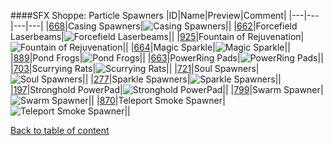 ####SFX Shoppe: Particle Spawners
|ID|Name|Preview|Comment|
|---|---|---|---|
|[668](https://github.com/alexey-lysiuk/Realm667-AAA-Cache/raw/master/data/0668.zip)|Casing Spawners|![Casing Spawners](http://www.realm667.com//images/content/repository/sfxshoppe/CasingSpawners.png)||
|[662](https://github.com/alexey-lysiuk/Realm667-AAA-Cache/raw/master/data/0662.zip)|Forcefield Laserbeams|![Forcefield Laserbeams](http://www.realm667.com//images/content/repository/sfxshoppe/Forcefield.png)||
|[925](https://github.com/alexey-lysiuk/Realm667-AAA-Cache/raw/master/data/0925.zip)|Fountain of Rejuvenation|![Fountain of Rejuvenation](http://www.realm667.com//images/content/repository/sfxshoppe/RejuvenationFountain.png)||
|[664](https://github.com/alexey-lysiuk/Realm667-AAA-Cache/raw/master/data/0664.zip)|Magic Sparkle|![Magic Sparkle](http://www.realm667.com//images/content/repository/sfxshoppe/SparkleFX.png)||
|[889](https://github.com/alexey-lysiuk/Realm667-AAA-Cache/raw/master/data/0889.zip)|Pond Frogs|![Pond Frogs](http://www.realm667.com//images/content/repository/sfxshoppe/PondFrogs.png)||
|[663](https://github.com/alexey-lysiuk/Realm667-AAA-Cache/raw/master/data/0663.zip)|PowerRing Pads|![PowerRing Pads](http://www.realm667.com//images/content/repository/sfxshoppe/PowerRingPads.png)||
|[703](https://github.com/alexey-lysiuk/Realm667-AAA-Cache/raw/master/data/0703.zip)|Scurrying Rats|![Scurrying Rats](http://www.realm667.com//images/content/repository/sfxshoppe/ScurryingRats.png)||
|[721](https://github.com/alexey-lysiuk/Realm667-AAA-Cache/raw/master/data/0721.zip)|Soul Spawners|![Soul Spawners](http://www.realm667.com//images/content/repository/sfxshoppe/SoulSpawner.png)||
|[277](https://github.com/alexey-lysiuk/Realm667-AAA-Cache/raw/master/data/0277.zip)|Sparkle Spawners|![Sparkle Spawners](http://www.realm667.com//images/content/repository/sfxshoppe/SparkleSpawner.png)||
|[197](https://github.com/alexey-lysiuk/Realm667-AAA-Cache/raw/master/data/0197.zip)|Stronghold PowerPad|![Stronghold PowerPad](http://www.realm667.com//images/content/repository/sfxshoppe/StrongholdPowerPads.png)||
|[799](https://github.com/alexey-lysiuk/Realm667-AAA-Cache/raw/master/data/0799.zip)|Swarm Spawner|![Swarm Spawner](http://www.realm667.com//images/content/repository/sfxshoppe/SwarmSpawner.png)||
|[870](https://github.com/alexey-lysiuk/Realm667-AAA-Cache/raw/master/data/0870.zip)|Teleport Smoke Spawner|![Teleport Smoke Spawner](http://www.realm667.com//images/content/repository/sfxshoppe/HexenSmoke.png)||

[Back to table of content](../readme.md)
